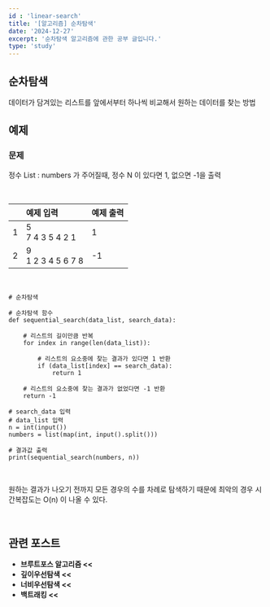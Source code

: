 ```yaml
---
id : 'linear-search'
title: '[알고리즘] 순차탐색'
date: '2024-12-27'
excerpt: '순차탐색 알고리즘에 관한 공부 글입니다.'
type: 'study'
---
```


## 순차탐색
데이터가 담겨있는 리스트를 앞에서부터 하나씩 비교해서 원하는 데이터를 찾는 방법

## 예제
### 문제
정수 List : numbers 가 주어질때, 정수 N 이 있다면 1, 없으면 -1을 출력

<br>

||예제 입력|예제 출력|
|:-:|:-|:-|
|1|5<br>7 4 3 5 4 2 1|1|
|2|9<br>1 2 3 4 5 6 7 8|-1|

<br>

```
# 순차탐색

# 순차탐색 함수
def sequential_search(data_list, search_data):

    # 리스트의 길이만큼 반복
    for index in range(len(data_list)):

        # 리스트의 요소중에 찾는 결과가 있다면 1 반환
        if (data_list[index] == search_data):
            return 1

    # 리스트의 요소중에 찾는 결과가 없었다면 -1 반환
    return -1

# search_data 입력
# data_list 입력
n = int(input())
numbers = list(map(int, input().split()))

# 결과값 출력
print(sequential_search(numbers, n))
```

<br>

원하는 결과가 나오기 전까지 모든 경우의 수를 차례로 탐색하기 때문에 최악의 경우 시간복잡도는 O(n) 이 나올 수 있다.

<br>

## 관련 포스트

<ul>
    <li><a href="/pages/posts/brute-force" style="text-decoration-line: none; font-weight: bold">브루트포스 알고리즘 <<</a></li>
    <li><a href="/pages/posts/depth-first-search" style="text-decoration-line: none; font-weight: bold">깊이우선탐색 <<</a></li>
    <li><a href="/pages/posts/breadth-first-search" style="text-decoration-line: none; font-weight: bold">너비우선탐색 <<</a></li>
    <li><a href="/pages/posts/back-tracking" style="text-decoration-line: none; font-weight: bold">백트래킹 <<</a></li>
</ul>